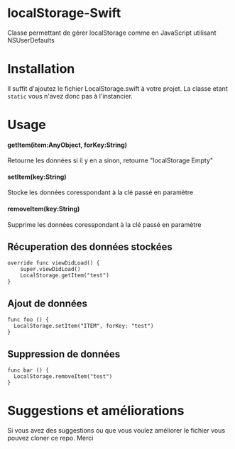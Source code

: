 # localStorage-Swift
Classe permettant de gérer localStorage comme en JavaScript utilisant NSUserDefaults

# Installation
Il suffit d'ajoutez le fichier LocalStorage.swift à votre projet. La classe etant `static` vous n'avez donc pas à l'instancier.

# Usage

#### getItem(item:AnyObject, forKey:String)
Retourne les données si il y en a sinon, retourne "localStorage Empty"

#### setItem(key:String) 
Stocke les données coresspondant à la clé passé en paramètre

#### removeItem(key:String)
Supprime les données coresspondant à la clé passé en paramètre

## Récuperation des données stockées
  
	override func viewDidLoad() {
		super.viewDidLoad()
		LocalStorage.getItem("test")
	}
	
## Ajout de données
	
	func foo () {
	  LocalStorage.setItem("ITEM", forKey: "test")
	}
	
## Suppression de données
	
	func bar () {
	  LocalStorage.removeItem("test")
	}
	

# Suggestions et améliorations
Si vous avez des suggestions ou que vous voulez améliorer le fichier vous pouvez cloner ce repo. Merci
